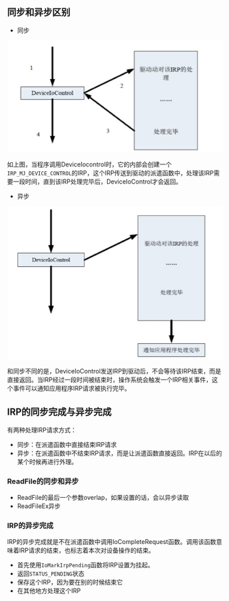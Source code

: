 ## 同步和异步区别
- 同步

![image](./images/1544435336(1).jpg)

如上图，当程序调用DeviceIocontrol时，它的内部会创建一个`IRP_MJ_DEVICE_CONTROL`的IRP，这个IRP传送到驱动的派遣函数中，处理该IRP需要一段时间，直到该IRP处理完毕后，DeviceIoControl才会返回。

- 异步

![image](./images/1544436001(1).jpg)

和同步不同的是，DeviceIoControl发送IRP到驱动后，不会等待该IRP结束，而是直接返回。当IRP经过一段时间被结束时，操作系统会触发一个IRP相关事件，这个事件可以通知应用程序IRP请求被执行完毕。


## IRP的同步完成与异步完成

有两种处理IRP请求方式：
- 同步：在派遣函数中直接结束IRP请求
- 异步：在派遣函数中不结束IRP请求，而是让派遣函数直接返回。IRP在以后的某个时候再进行外理。

### ReadFile的同步和异步
- ReadFile的最后一个参数overlap，如果设置的话，会以异步读取
- ReadFileEx异步

### IRP的异步完成

IRP的异步完成就是不在派遣函数中调用IoCompleteRequest函数。调用该函数意味着IRP请求的结束，也标志着本次对设备操作的结束。

- 首先使用`IoMarkIrpPending`函数将IRP设置为挂起。
- 返回`STATUS_PENDING`状态
- 保存这个IRP，因为要在别的时候结束它
- 在其他地方处理这个IRP


